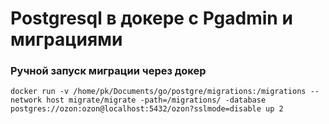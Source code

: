 # Postgresql в докере c Pgadmin и миграциями


### Ручной запуск миграции через докер
```
docker run -v /home/pk/Documents/go/postgre/migrations:/migrations --network host migrate/migrate -path=/migrations/ -database postgres://ozon:ozon@localhost:5432/ozon?sslmode=disable up 2
```
